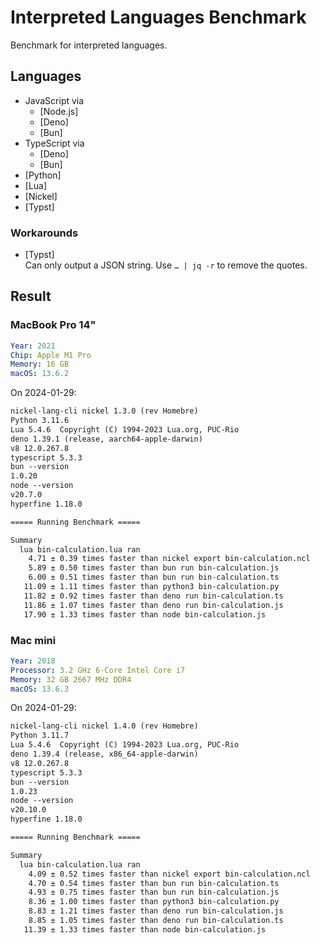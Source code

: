 # Interpreted Languages Benchmark

Benchmark for interpreted languages.


## Languages

- JavaScript via
  - [Node.js]
  - [Deno]
  - [Bun]
- TypeScript via
  - [Deno]
  - [Bun]
- [Python]
- [Lua]
- [Nickel]
- [Typst]


### Workarounds

- [Typst] \
    Can only output a JSON string.
    Use `… | jq -r` to remove the quotes.


## Result

### MacBook Pro 14"

```yaml
Year: 2021
Chip: Apple M1 Pro
Memory: 16 GB
macOS: 13.6.2
```

On 2024-01-29:

```txt
nickel-lang-cli nickel 1.3.0 (rev Homebre)
Python 3.11.6
Lua 5.4.6  Copyright (C) 1994-2023 Lua.org, PUC-Rio
deno 1.39.1 (release, aarch64-apple-darwin)
v8 12.0.267.8
typescript 5.3.3
bun --version
1.0.20
node --version
v20.7.0
hyperfine 1.18.0

===== Running Benchmark =====

Summary
  lua bin-calculation.lua ran
    4.71 ± 0.39 times faster than nickel export bin-calculation.ncl
    5.89 ± 0.50 times faster than bun run bin-calculation.js
    6.00 ± 0.51 times faster than bun run bin-calculation.ts
   11.09 ± 1.11 times faster than python3 bin-calculation.py
   11.82 ± 0.92 times faster than deno run bin-calculation.ts
   11.86 ± 1.07 times faster than deno run bin-calculation.js
   17.90 ± 1.33 times faster than node bin-calculation.js
```


### Mac mini

```yaml
Year: 2018
Processor: 3.2 GHz 6-Core Intel Core i7
Memory: 32 GB 2667 MHz DDR4
macOS: 13.6.3
```

On 2024-01-29:

```txt
nickel-lang-cli nickel 1.4.0 (rev Homebre)
Python 3.11.7
Lua 5.4.6  Copyright (C) 1994-2023 Lua.org, PUC-Rio
deno 1.39.4 (release, x86_64-apple-darwin)
v8 12.0.267.8
typescript 5.3.3
bun --version
1.0.23
node --version
v20.10.0
hyperfine 1.18.0

===== Running Benchmark =====

Summary
  lua bin-calculation.lua ran
    4.09 ± 0.52 times faster than nickel export bin-calculation.ncl
    4.70 ± 0.54 times faster than bun run bin-calculation.ts
    4.93 ± 0.75 times faster than bun run bin-calculation.js
    8.36 ± 1.00 times faster than python3 bin-calculation.py
    8.83 ± 1.21 times faster than deno run bin-calculation.js
    8.85 ± 1.05 times faster than deno run bin-calculation.ts
   11.39 ± 1.33 times faster than node bin-calculation.js
```
